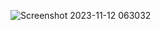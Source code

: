 
![Screenshot 2023-11-12 063032](https://github.com/Yazan03/CTF-writeups/assets/94278827/ec394e9e-243c-4048-836f-2c89e4830289)
